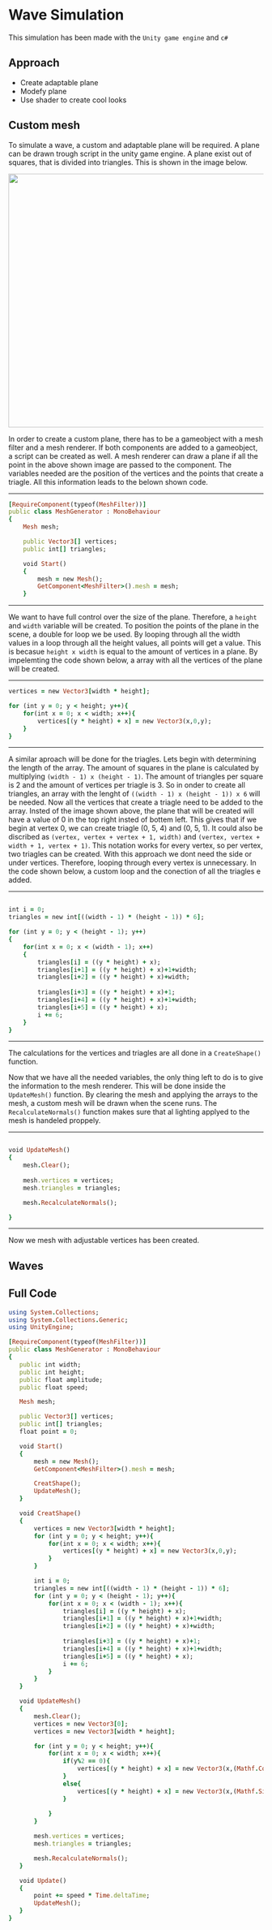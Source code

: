 # Wave Simulation

This simulation has been made with the ```Unity game engine``` and ```c#```

## Approach
* Create adaptable plane 
* Modefy plane
* Use shader to create cool looks

## Custom mesh

To simulate a wave, a custom and adaptable plane will be required. A plane can be drawn trough script in the unity game engine. A plane exist out of squares, that is divided into triangles. This is shown in the image below.

<img src="https://www.patrykgalach.com/wp-content/uploads/2019/07/Zrzut-ekranu-2019-07-29-o-11.40.16-768x667.png" width="600" height="500">

In order to create a custom plane, there has to be a gameobject with a mesh filter and a mesh renderer. If both components are added to a gameobject, a script can be created as well. A mesh renderer can draw a plane if all the point in the above shown image are passed to the component. The variables needed are the position of the vertices and the points that create a triagle. All this information leads to the belown shown code.

---
```ruby
[RequireComponent(typeof(MeshFilter))]
public class MeshGenerator : MonoBehaviour
{
    Mesh mesh;

    public Vector3[] vertices;
    public int[] triangles;

    void Start()
    {
        mesh = new Mesh();
        GetComponent<MeshFilter>().mesh = mesh;
    }
```
---

We want to have full control over the size of the plane. Therefore, a ```height``` and ```width``` variable will be created. To position the points of the plane in the scene, a double for loop we be used. By looping through all the width values in a loop through all the height values, all points will get a value. This is becasue ```height x width``` is equal to the amount of vertices in a plane. By impelemting the code shown below, a array with all the vertices of the plane will be created.

---
```ruby
vertices = new Vector3[width * height];

for (int y = 0; y < height; y++){
    for(int x = 0; x < width; x++){
        vertices[(y * height) + x] = new Vector3(x,0,y);
    }
}
```
---

A similar aproach will be done for the triagles. Lets begin with determining the length of the array. The amount of squares in the plane is calculated by multiplying ```(width - 1) x (height - 1)```. The amount of triangles per square is 2 and the amount of vertices per triagle is 3. So in onder to create all triangles, an array with the lenght of ```((width - 1) x (height - 1)) x 6``` will be needed. Now all the vertices that create a triagle need to be added to the array. Insted of the image shown above, the plane that will be created will have a value of 0 in the top right insted of bottem left. This gives that if we begin at vertex 0, we can create triagle (0, 5, 4) and (0, 5, 1). It could also be discribed as ```(vertex, vertex + vertex + 1, width)``` and ```(vertex, vertex + width + 1, vertex + 1)```. This notation works for every vertex, so per vertex, two triagles can be created. With this approach we dont need the side or under vertices. Therefore, looping through every vertex is unnecessary. In the code shown below, a custom loop and the conection of all the triagles e added.

---
```ruby

int i = 0;
triangles = new int[((width - 1) * (height - 1)) * 6];

for (int y = 0; y < (height - 1); y++)
{
    for(int x = 0; x < (width - 1); x++)
    {
        triangles[i] = ((y * height) + x);
        triangles[i+1] = ((y * height) + x)+1+width;
        triangles[i+2] = ((y * height) + x)+width;
                
        triangles[i+3] = ((y * height) + x)+1;
        triangles[i+4] = ((y * height) + x)+1+width;
        triangles[i+5] = ((y * height) + x);
        i += 6;
    }
}

```
---

The calculations for the vertices and triagles are all done in a ```CreateShape()``` function. 

Now that we have all the needed variables, the only thing left to do is to give the information to the mesh renderer. This will be done inside the ```UpdateMesh()``` function. By clearing the mesh and applying the arrays to the mesh, a custom mesh will be drawn when the scene runs. The ```RecalculateNormals()``` function makes sure that al lighting applyed to the mesh is handeled proppely.

---
```ruby

void UpdateMesh()
{
    mesh.Clear();
    
    mesh.vertices = vertices;
    mesh.triangles = triangles;

    mesh.RecalculateNormals();

}
```
---

Now we mesh with adjustable vertices has been created.

## Waves

 ## Full Code
 
 ```ruby
 using System.Collections;
using System.Collections.Generic;
using UnityEngine;

[RequireComponent(typeof(MeshFilter))]
public class MeshGenerator : MonoBehaviour
{
    public int width;
    public int height;
    public float amplitude;
    public float speed;

    Mesh mesh;

    public Vector3[] vertices;
    public int[] triangles;
    float point = 0;

    void Start()
    {
        mesh = new Mesh();
        GetComponent<MeshFilter>().mesh = mesh;

        CreatShape();
        UpdateMesh();
    }

    void CreatShape()
    {
        vertices = new Vector3[width * height];
        for (int y = 0; y < height; y++){
            for(int x = 0; x < width; x++){
                vertices[(y * height) + x] = new Vector3(x,0,y);
            }
        }

        int i = 0;
        triangles = new int[((width - 1) * (height - 1)) * 6];
        for (int y = 0; y < (height - 1); y++){
            for(int x = 0; x < (width - 1); x++){
                triangles[i] = ((y * height) + x);
                triangles[i+1] = ((y * height) + x)+1+width;
                triangles[i+2] = ((y * height) + x)+width;
                
                triangles[i+3] = ((y * height) + x)+1;
                triangles[i+4] = ((y * height) + x)+1+width;
                triangles[i+5] = ((y * height) + x);
                i += 6;
            }
        }
    }

    void UpdateMesh()
    {
        mesh.Clear();
        vertices = new Vector3[0];
        vertices = new Vector3[width * height];

        for (int y = 0; y < height; y++){
            for(int x = 0; x < width; x++){
                if(y%2 == 0){
                    vertices[(y * height) + x] = new Vector3(x,(Mathf.Cos(point+(y * height) + x)) * amplitude,y);
                }
                else{
                    vertices[(y * height) + x] = new Vector3(x,(Mathf.Sin(point+(y * height) + x)) * amplitude,y);
                }
                
            }
        }

        mesh.vertices = vertices;
        mesh.triangles = triangles;

        mesh.RecalculateNormals();
    }

    void Update()
    {
        point += speed * Time.deltaTime;
        UpdateMesh();
    }
}

 ```

